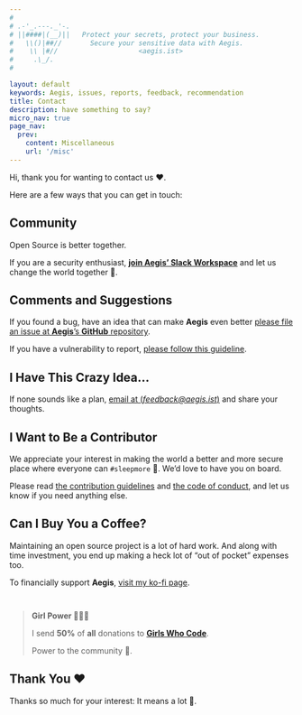 ```yaml
---
#
# .-'_.---._'-.
# ||####|(__)||   Protect your secrets, protect your business.
#   \\()|##//       Secure your sensitive data with Aegis.
#    \\ |#//                    <aegis.ist>
#     .\_/.
#

layout: default
keywords: Aegis, issues, reports, feedback, recommendation
title: Contact
description: have something to say?
micro_nav: true
page_nav:
  prev:
    content: Miscellaneous
    url: '/misc'
---
```


Hi, thank you for wanting to contact us ❤️.

Here are a few ways that you can get in touch:

## Community

Open Source is better together.

If you are a security enthusiast, [**join Aegis’ Slack Workspace**][slack]
and let us change the world together 🤘.

## Comments and Suggestions

If you found a bug, have an idea that can make **Aegis** even better
[please file an issue at **Aegis**’s **GitHub** repository][ticket].

If you have a vulnerability to report, [please follow this guideline][vuln].

[vuln]: https://github.com/shieldworks/aegis/blob/main/SECURITY.md

## I Have This Crazy Idea…

If none sounds like a plan, [email at (*feedback@aegis.ist*)][email] and share
your thoughts.

## I Want to Be a Contributor

We appreciate your interest in making the world a better and more secure place
where everyone can `#sleepmore` 🤗. We’d love to have you on board.

Please read [the contribution guidelines][contributing] and 
[the code of conduct][code-of-conduct], and let us know if you need anything 
else.

[contributing]: https://github.com/shieldworks/aegis/blob/main/CONTRIBUTING.md
[code-of-conduct]: https://github.com/shieldworks/aegis/blob/main/CODE_OF_CONDUCT.md

## Can I Buy You a Coffee?

Maintaining an open source project is a lot of hard work. And along with time
investment, you end up making a heck lot of “out of pocket” expenses too.

To financially support **Aegis**, [visit my ko-fi page][ko-fi].

<div style="margin-top:3em"></div>

> **Girl Power 🦸🏾‍♀️**
> 
> I send **50%** of **all** donations to [**Girls Who Code**][girls-who-code].
> 
> Power to the community 🤘.

## Thank You  ❤️

Thanks so much for your interest: It means a lot 🙏.

[ticket]: https://github.com/shieldworks/aegis/issues/new/choose
[slack]: https://join.slack.com/t/aegis-6n41813/shared_invite/zt-1myzqdi6t-jTvuRd1zDLbHX0gN8VkCqg
[email]: mailto:feedback@aegis.ist
[ko-fi]: https://ko-fi.com/volkanozcelik
[girls-who-code]: https://girlswhocode.com/